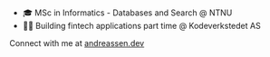 


<!--
**casperandreassen/casperandreassen** is a ✨ _special_ ✨ repository because its `README.md` (this file) appears on your GitHub profile.

Here are some ideas to get you started:

- 🔭 I’m currently working on ...
- 🌱 I’m currently learning ...
- 👯 I’m looking to collaborate on ...
- 🤔 I’m looking for help with ...
- 💬 Ask me about ...
- 📫 How to reach me: ...
- 😄 Pronouns: ...
- ⚡ Fun fact: ...
-->

- 🎓 MSc in Informatics - Databases and Search @ NTNU
- 👷🏼 Building fintech applications part time @ Kodeverkstedet AS

Connect with me at [andreassen.dev](https://andreassen.dev) 
